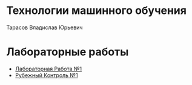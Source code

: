 # Технологии машинного обучения
Тарасов Владислав Юрьевич

# Лабораторные работы

- [Лабораторная Работа №1](https://github.com/SinimaWath/TMO_labs/tree/master/lab1)
- [Рубежный Контроль №1](https://github.com/SinimaWath/TMO_labs/tree/master/rk1)
